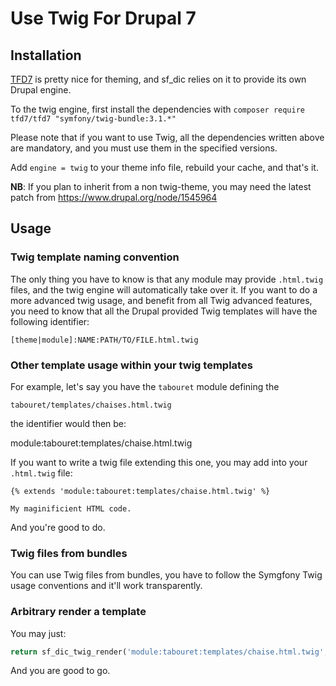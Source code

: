 # Use Twig For Drupal 7

## Installation

[TFD7](http://tfd7.rocks/) is pretty nice for theming, and sf_dic relies on it to provide its own Drupal engine.

To the twig engine, first install the dependencies with `composer require tfd7/tfd7 "symfony/twig-bundle:3.1.*"`

Please note that if you want to use Twig, all the dependencies written above
are mandatory, and you must use them in the specified versions.

Add `engine = twig` to your theme info file, rebuild your cache, and that's it.

__NB__: If you plan to inherit from a non twig-theme, you may need the latest patch from <https://www.drupal.org/node/1545964>

## Usage

### Twig template naming convention

The only thing you have to know is that any module may provide ```.html.twig```
files, and the twig engine will automatically take over it. If you want to do
a more advanced twig usage, and benefit from all Twig advanced features, you
need to know that all the Drupal provided Twig templates will have the following
identifier:

    [theme|module]:NAME:PATH/TO/FILE.html.twig

### Other template usage within your twig templates

For example, let's say you have the ```tabouret``` module defining the

    tabouret/templates/chaises.html.twig

the identifier would then be:

module:tabouret:templates/chaise.html.twig

If you want to write a twig file extending this one, you may add into your ```.html.twig``` file:

```twig
{% extends 'module:tabouret:templates/chaise.html.twig' %}

My maginificient HTML code.
```

And you're good to do.

### Twig files from bundles

You can use Twig files from bundles, you have to follow the Symgfony Twig usage
conventions and it'll work transparently.

### Arbitrary render a template

You may just:

```php
return sf_dic_twig_render('module:tabouret:templates/chaise.html.twig', ['some' => $variable]);
```

And you are good to go.
